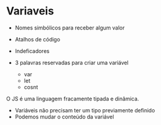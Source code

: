 # Variaveis

* Nomes simbólicos para receber algum valor
* Atalhos de código
* Indeficadores

* 3 palavras reservadas para criar uma variável
    * var
    * let
    * cosnt

O JS é uma linguagem fracamente tipada e dinâmica.
- Variáveis não precisam ter um tipo previamente definido
- Podemos mudar o conteúdo da variável
